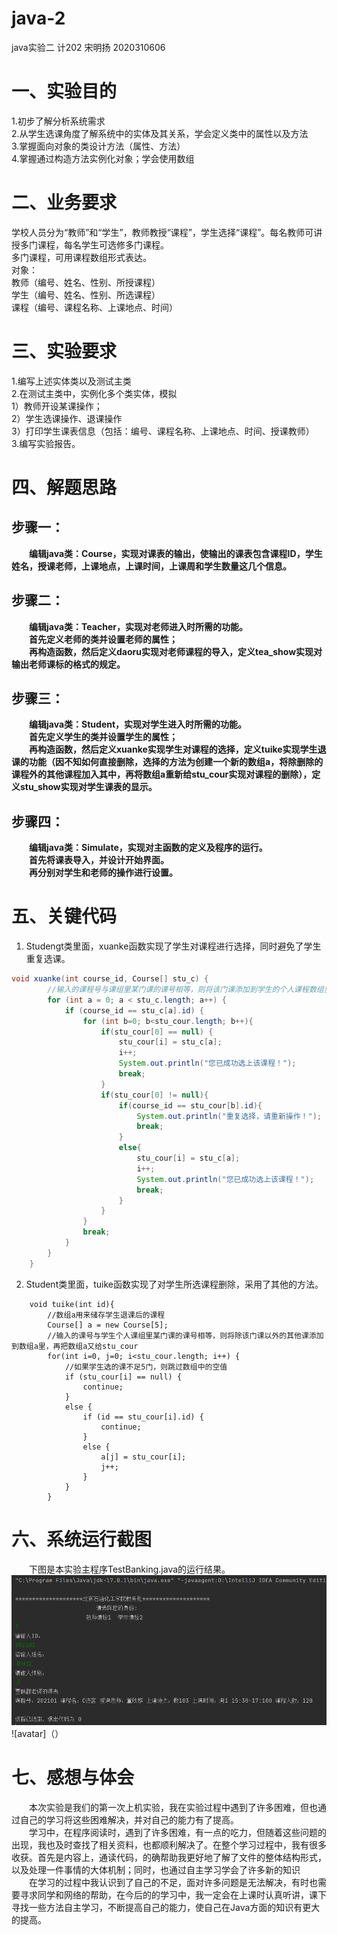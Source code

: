 # java-2
java实验二 计202 宋明扬 2020310606
# 一、实验目的
1.初步了解分析系统需求
<br>2.从学生选课角度了解系统中的实体及其关系，学会定义类中的属性以及方法
<br>3.掌握面向对象的类设计方法（属性、方法）
<br>4.掌握通过构造方法实例化对象；学会使用数组
# 二、业务要求
学校人员分为“教师”和“学生”，教师教授“课程”，学生选择“课程”。每名教师可讲授多门课程，每名学生可选修多门课程。
<br>多门课程，可用课程数组形式表达。
<br>对象：
<br>教师（编号、姓名、性别、所授课程）
<br>学生（编号、姓名、性别、所选课程）
<br>课程（编号、课程名称、上课地点、时间）
# 三、实验要求
1.编写上述实体类以及测试主类
<br>2.在测试主类中，实例化多个类实体，模拟
<br>1）教师开设某课操作；
<br>2）学生选课操作、退课操作
<br>3）打印学生课表信息（包括：编号、课程名称、上课地点、时间、授课教师）
<br>3.编写实验报告。
# 四、解题思路
## **步骤一**：
&emsp;&emsp;**编辑java类：Course，实现对课表的输出，使输出的课表包含课程ID，学生姓名，授课老师，上课地点，上课时间，上课周和学生数量这几个信息。**
## **步骤二**：
&emsp;&emsp;**编辑java类：Teacher，实现对老师进入时所需的功能。
<br>&emsp;&emsp;首先定义老师的类并设置老师的属性；
<br>&emsp;&emsp;再构造函数，然后定义daoru实现对老师课程的导入，定义tea_show实现对输出老师课标的格式的规定。**
## **步骤三**：
&emsp;&emsp;**编辑java类：Student，实现对学生进入时所需的功能。
<br>&emsp;&emsp;首先定义学生的类并设置学生的属性；
<br>&emsp;&emsp;再构造函数，然后定义xuanke实现学生对课程的选择，定义tuike实现学生退课的功能（因不知如何直接删除，选择的方法为创建一个新的数组a，将除删除的课程外的其他课程加入其中，再将数组a重新给stu_cour实现对课程的删除），定义stu_show实现对学生课表的显示。**
## **步骤四**：
&emsp;&emsp;**编辑java类：Simulate，实现对主函数的定义及程序的运行。
<br>&emsp;&emsp;首先将课表导入，并设计开始界面。
<br>&emsp;&emsp;再分别对学生和老师的操作进行设置。**
# 五、关键代码
1. Studengt类里面，xuanke函数实现了学生对课程进行选择，同时避免了学生重复选课。
```java 
void xuanke(int course_id, Course[] stu_c) {
        //输入的课程号与课组里某门课的课号相等，则将该门课添加到学生的个人课程数组里
        for (int a = 0; a < stu_c.length; a++) {
            if (course_id == stu_c[a].id) {
                for (int b=0; b<stu_cour.length; b++){
                    if(stu_cour[0] == null) {
                        stu_cour[i] = stu_c[a];
                        i++;
                        System.out.println("您已成功选上该课程！");
                        break;
                    }
                    if(stu_cour[0] != null){
                        if(course_id == stu_cour[b].id){
                            System.out.println("重复选择，请重新操作！");
                            break;
                        }
                        else{
                            stu_cour[i] = stu_c[a];
                            i++;
                            System.out.println("您已成功选上该课程！");
                            break;
                        }
                    }
                }
                break;
            }
        }
    }
```
2. Student类里面，tuike函数实现了对学生所选课程删除，采用了其他的方法。
```
    void tuike(int id){
        //数组a用来储存学生退课后的课程
        Course[] a = new Course[5];
        //输入的课号与学生个人课组里某门课的课号相等，则将除该门课以外的其他课添加到数组a里，再把数组a又给stu_cour
        for(int i=0, j=0; i<stu_cour.length; i++) {
            //如果学生选的课不足5门，则跳过数组中的空值
            if (stu_cour[i] == null) {
                continue;
            }
            else {
                if (id == stu_cour[i].id) {
                    continue;
                }
                else {
                    a[j] = stu_cour[i];
                    j++;
                }
            }
        }
```
# 六、系统运行截图
&emsp;&emsp;下图是本实验主程序TestBanking.java的运行结果。
<br>![avatar](https://github.com/songmingyang01/java-2/blob/main/%E5%B1%8F%E5%B9%95%E6%88%AA%E5%9B%BE%202021-11-22%20092448.png)
<br>![avatar]（）
# 七、感想与体会
&emsp;&emsp;本次实验是我们的第一次上机实验，我在实验过程中遇到了许多困难，但也通过自己的学习将这些困难解决，并对自己的能力有了提高。
<br>&emsp;&emsp;学习中，在程序阅读时，遇到了许多困难，有一点的吃力，但随着这些问题的出现，我也及时查找了相关资料，也都顺利解决了。在整个学习过程中，我有很多收获。首先是内容上，通读代码，的确帮助我更好地了解了文件的整体结构形式，以及处理一件事情的大体机制；同时，也通过自主学习学会了许多新的知识
<br>&emsp;&emsp;在学习的过程中我认识到了自己的不足，面对许多问题是无法解决，有时也需要寻求同学和网络的帮助，在今后的的学习中，我一定会在上课时认真听讲，课下寻找一些方法自主学习，不断提高自己的能力，使自己在Java方面的知识有更大的提高。
